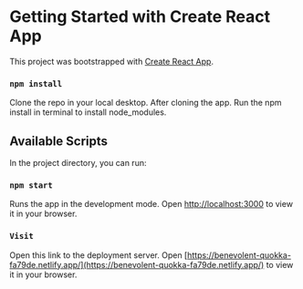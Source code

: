 # Getting Started with Create React App

This project was bootstrapped with [Create React App](https://github.com/facebook/create-react-app).

### `npm install`

Clone the repo in your local desktop. After cloning the app.
Run the npm install in terminal to install node_modules.

## Available Scripts

In the project directory, you can run:

### `npm start`

Runs the app in the development mode.
Open [http://localhost:3000](http://localhost:3000) to view it in your browser.

### `Visit`

Open this link to the deployment server.
Open [https://benevolent-quokka-fa79de.netlify.app/](https://benevolent-quokka-fa79de.netlify.app/) to view it in your browser.
